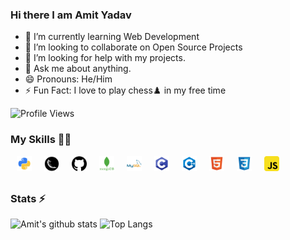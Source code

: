 ### Hi there I am Amit Yadav 

- 🌱 I’m currently learning Web Development
- 👯 I’m looking to collaborate on Open Source Projects
- 🤔 I’m looking for help with my projects.
- 💬 Ask me about anything.
- 😄 Pronouns: He/Him
- ⚡ Fun Fact: I love to play chess♟️ in my free time

![Profile Views](https://hits.seeyoufarm.com/api/count/incr/badge.svg?url=https://github.com/amit-y11/&title=Profile%20Views)

### My Skills 👨‍💻

<img align="left" alt="Python" width="24px" src="icons/python.png" style='margin:0 10px;'/>
<img align="left" alt="Flask" width="24px" src="icons/flask.png" style='margin:0 10px;'/>
<img align="left" alt="GitHub" width="24px" src="icons/github.png" style='margin:0 10px;'/>
<img align="left" alt="MongoDB" width="24px" src="icons/mongodb.png" style='margin:0 10px;'/>
<img align="left" alt="MySQL" width="24px" src="icons/mysql.png" style='margin:0 10px;'/>
<img align="left" alt="C" width="24px" src="icons/c.png" style='margin:0 10px;'/>
<img align="left" alt="C++" width="24px" src="icons/cpp.png" style='margin:0 10px;'/>
<img align="left" alt="HTML" width="24px" src="icons/html.png" style='margin:0 10px;'/>
<img align="left" alt="CSS" width="24px" src="icons/css.png" style='margin:0 10px;'/>
<img align="left" alt="JavaScript" width="24px" src="icons/javascript.png" style='margin:0 10px;'/>
<br><br>

### Stats ⚡️

![Amit's github stats](https://github-readme-stats.vercel.app/api?username=amit-y11&count_private=true&include_all_commits=true&theme=light&show_icons=true)
![Top Langs](https://github-readme-stats.vercel.app/api/top-langs/?username=amit-y11&theme=light)
